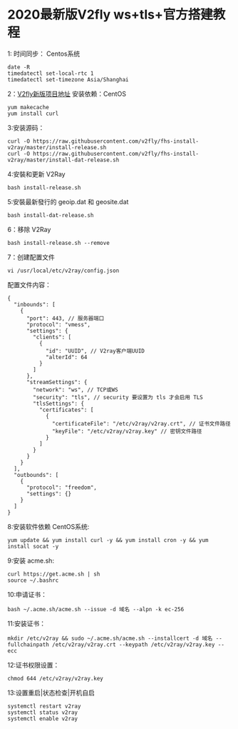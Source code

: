 # 2020最新版V2fly ws+tls+官方搭建教程

1: 时间同步： Centos系统

```text
date -R
timedatectl set-local-rtc 1
timedatectl set-timezone Asia/Shanghai
```

2：[V2fly新版项目地址](https://github.com/v2fly/fhs-install-v2ray) 安装依赖：CentOS

```text
yum makecache
yum install curl
```

3:安装源码：

```text
curl -O https://raw.githubusercontent.com/v2fly/fhs-install-v2ray/master/install-release.sh
curl -O https://raw.githubusercontent.com/v2fly/fhs-install-v2ray/master/install-dat-release.sh
```

4:安裝和更新 V2Ray

```text
bash install-release.sh
```

5:安裝最新發行的 geoip.dat 和 geosite.dat

```text
bash install-dat-release.sh
```

6：移除 V2Ray

```text
bash install-release.sh --remove
```

7：创建配置文件

```text
vi /usr/local/etc/v2ray/config.json
```

配置文件内容：

```text
{
  "inbounds": [
    {
      "port": 443, // 服务器端口
      "protocol": "vmess",    
      "settings": {
        "clients": [
          {
            "id": "UUID", // V2ray客户端UUID 
            "alterId": 64
          }
        ]
      },
      "streamSettings": {
        "network": "ws", // TCP或WS
        "security": "tls", // security 要设置为 tls 才会启用 TLS
        "tlsSettings": {
          "certificates": [
            {
              "certificateFile": "/etc/v2ray/v2ray.crt", // 证书文件路径
              "keyFile": "/etc/v2ray/v2ray.key" // 密钥文件路径
            }
          ]
        }
      }
    }
  ],
  "outbounds": [
    {
      "protocol": "freedom",
      "settings": {}
    }
  ]
}
```

8:安装软件依赖 CentOS系统:

```text
yum update && yum install curl -y && yum install cron -y && yum install socat -y
```

9:安装 acme.sh:

```text
curl https://get.acme.sh | sh
source ~/.bashrc
```

10:申请证书：

```text
bash ~/.acme.sh/acme.sh --issue -d 域名 --alpn -k ec-256
```

11:安装证书：

```text
mkdir /etc/v2ray && sudo ~/.acme.sh/acme.sh --installcert -d 域名 --fullchainpath /etc/v2ray/v2ray.crt --keypath /etc/v2ray/v2ray.key --ecc
```

12:证书权限设置：

```text
chmod 644 /etc/v2ray/v2ray.key
```

13:设置重启\|状态检查\|开机自启

```text
systemctl restart v2ray
systemctl status v2ray
systemctl enable v2ray
```

